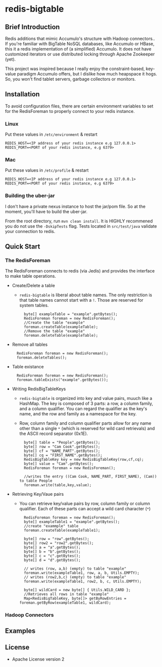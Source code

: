 redis-bigtable
==============
## Brief Introduction

Redis additions that mimic Accumulo's structure with Hadoop connectors..  If you're familiar with BigTable NoSQL databases, like Accumulo or HBase, this it a redis implementation of (a simplified) Accumulo. It does not have customized iterators or use distributed locking through Apache Zookeeper (yet). 

This project was inspired because I really enjoy the constraint-based, key-value paradigm Accumulo offers, but I dislike how much heapspace it hogs. So, you won't find tablet servers, garbage collectors or monitors.

## Installation

To avoid configuration files, there are certain environment variables to set for the RedisForeman to properly connect to your redis instance.

### Linux

Put these values in `/etc/environment` & restart

    REDIS_HOST=<IP address of your redis instance e.g 127.0.0.1>
    REDIS_PORT=<PORT of your redis instance, e.g 6379>

### Mac

Put these values in `/etc/profile` & restart

    REDIS_HOST=<IP address of your redis instance e.g 127.0.0.1>
    REDIS_PORT=<PORT of your redis instance, e.g 6379>
    

### Building the uber-jar

I don't have a private nexus instance to host the jar/pom file. So at the moment, you'll have to build the uber-jar.

From the root directory, run `mvn clean install`. It is HIGHLY recommened you do not use the `-DskipTests` flag. Tests located in `src/test/java` validate your connection to redis.

## Quick Start

### The RedisForeman

The RedisForeman connects to redis (via Jedis) and provides the interface to make table operations.

* Create/Delete a table
    * `redis-bigtable` is liberal about table names. The only restriction is that table names cannot start with a `!`. Those are reserved for system tables. 


            byte[] exampleTable = "example".getBytes();
            RedisForeman foreman = new RedisForeman();
            //Create the table "example"
            foreman.createTable(exampleTable); 
            //Remove the table "example"
            foreman.deleteTable(exampleTable);

* Remove all tables


        RedisForeman foreman = new RedisForeman();
        foreman.deleteTables();
        
* Table existance


        RedisForeman foreman = new RedisForeman();
        foreman.tableExists("example".getBytes());
        
* Writing RedisBigTableKeys
    * `redis-bigtable` is organized into key and value pairs, muuch like a HashMap. The key is composed of 3 parts: a row, a column family, and a column qualifier. You can regard the qualifier as the key's name, and the row and family as a namespace for the key.
    * Row, column family and column qualifier parts allow for any name other than a single `*` (which is reserved for wild card retrievals) and the ASCII record separator (0x1E).


            byte[] table = "People".getBytes();
            byte[] row = "Cam Cook".getBytes();
            byte[] cf = "NAME_PART".getBytes();
            byte[] cq = "FIRST_NAME".getBytes();
            RedisBigTableKey key = new RedisBigTableKey(row,cf,cq);
            byte[] value = "Cam".getBytes();
            RedisForeman foreman = new RedisForeman();
            
            //writes the entry ((Cam Cook, NAME_PART, FIRST_NAME), (Cam)) to table People
            foreman.write(table,key,value);

     

* Retrieving Key/Vaue pairs
    * You can retrieve key/value pairs by row, column family or column qualifier. Each of these parts can accept a wild card character (`*`)


            RedisForeman foreman = new RedisForeman();
            byte[] exampleTable1 = "example".getBytes();
            //create "exammple" table
            foreman.createTable(exampleTable1);
            
            byte[] row = "row".getBytes();
            byte[] row2 = "row2".getBytes();
            byte[] a = "a".getBytes();
            byte[] b = "b".getBytes();
            byte[] c = "c".getBytes();
            byte[] d = "d".getBytes();
            
            // writes (row, a,b) (empty) to table "example"
            foreman.write(exampleTable1, row, a, b, Utils.EMPTY);
            // writes (row2,b,c) (empty) to table "example"
            foreman.write(exampleTable1, row2, b, c, Utils.EMPTY);
            
            byte[] wildCard = new byte[] { Utils.WILD_CARD };
            //Retrieves all rows in table "example"
            Map<RedisBigTableKey, byte[]> getByRowEntries = foreman.getByRow(exampleTable1, wildCard);

### Hadoop Connectors

## Examples

## License

* Apache License version 2
